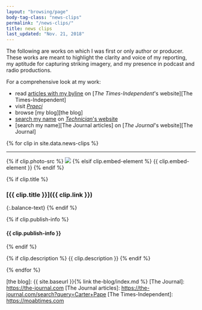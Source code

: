 ```yaml
---
layout: "browsing/page"
body-tag-class: "news-clips"
permalink: "/news-clips/"
title: news clips
last_updated: "Nov. 21, 2018"
---
```


The following are works on which I was first or only author or producer. These works are meant to highlight the clarity and voice of my reporting, my aptitude for capturing striking imagery, and my presence in podcast and radio productions.

For a comprehensive look at my work:
- read [articles with my byline][my T-I articles] on [_The Times-Independent_'s website][The Times-Independent]
- visit _[Praeci]_
- browse [my blog][the blog]
- [search my name][Technician articles] on [_Technician_'s website][Technician]
- [search my name][The Journal articles] on [_The Journal_'s website][The Journal]

{% for clip in site.data.news-clips %}

------

{% if clip.photo-src %}
<a href="{{ clip.link }}"><img src="{{ clip.photo-src }}" /></a>
{% elsif clip.embed-element %}
{{ clip.embed-element }}
{% endif %}

{% if clip.title %}
### [{{ clip.title }}]({{ clip.link }})
{:.balance-text}
{% endif %}

{% if clip.publish-info %}
#### {{ clip.publish-info }}
{% endif %}

{% if clip.description %}
{{ clip.description }}
{% endif %}

{% endfor %}

[my T-I articles]: https://moabtimes.com/author/carter-pape/
[Praeci]: http://praeci.com
[Technician]: http://www.technicianonline.com
[Technician articles]: http://www.technicianonline.com/search/?f=html&q=carter+pape&c%5B0%5D=news%2A&s=start_time&sd=desc&l=10&t=article%2Ccollection%2Cvideo%2Cyoutube&nsa=eedition
[the blog]: {{ site.baseurl }}{% link the-blog/index.md %}
[The Journal]: https://the-journal.com
[The Journal articles]: https://the-journal.com/search?query=Carter+Pape
[The Times-Independent]: https://moabtimes.com

